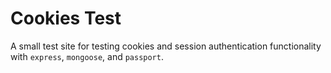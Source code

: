 # Cookies Test
A small test site for testing cookies and session authentication functionality with `express`, `mongoose`, and `passport`.